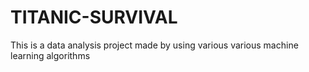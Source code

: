 # TITANIC-SURVIVAL
This is a data analysis project made by using various various machine learning algorithms
